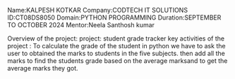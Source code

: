 Name:KALPESH KOTKAR 
Company:CODTECH IT SOLUTIONS
ID:CT08DS8050
Domain:PYTHON PROGRAMMING
Duration:SEPTEMBER TO OCTOBER 2024
Mentor:Neela Santhosh kumar

Overview of the project:
project: student grade tracker 
key activities of the project : To calculate the grade of the student in python we have to ask the user to 
                                obtained the marks to students in the five subjects. then add all the marks
                                to find the students grade based on the average marksand to get the average 
                                marks they got.

